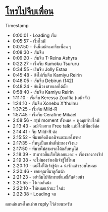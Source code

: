 # [โทรไปจีบเพื่อน](https://www.youtube.com/watch?v=eZjh8E68Kdc)

Timestamp

- 0:00:01 - Loading เริ่ม
- 0:05:57 - เริ่มไลฟ์
- 0:07:50 - วันนี้เอมิจะมาจีบเพื่อน ๆ
- 0:08:30 - เริ่มจีบ
- 0:09:20 - เริ่มจีบ T-Reina Ashyra
- 0:22:27 - เริ่มจีบ Kumoku Tsururu
- 0:34:55 - เริ่มจีบ Jolly Estaa
- 0:45:48 - ยังไม่เริ่มจีบ Kamiyu Reirin
- 0:48:05 - เริ่มจีบ Debirun (142)
- 0:48:24 - อันนี้วางสายเลยได้มั้ย
- 0:58:40 - เริ่มจีบ Kamiyu Reirin
- 1:11:10 - เริ่มจีบ Keressa Zoulfia (เอมิจจัง)
- 1:24:10 - เริ่มจีบ Xonebu X'thulnu
- 1:37:25 - เริ่มจีบ Mild-R
- 1:57:45 - เริ่มจีบ Cerafine Mikael
- 2:08:56 - สรุป moment ทั้งหมด + พูดคุยท้ายไลฟ์
- 2:13:43 - เอมิจังอยาก Free talk แต่มีไลฟ์พี่แอชี่ต่อ
- 2:14:41 - จีบ Mild-R ต่อ
- 2:15:52 - พี่มายคิดถึงเอมิจนละเมอโทรหา
- 2:17:35 - ที่หนูเป็นแฟนพี่น่ะของจริงนะ
- 2:17:50 - พี่มายไม่สามารถโต้กลับหนูได้
- 2:18:39 - สามารถขึ้นเรือได้เลยนะคะ + เรื่องของการชิป
- 2:19:38 - จะไม่มองว่าเอมิเจ้าชู้ใช่ไหม
- 2:20:10 - เอมิไม่ได้เจ้าชู้น้า + น่ารักแล้วชอบไหมคะ
- 2:20:46 - ขอบคุณที่มาดูกันน้า
- 2:21:23 - อย่าลืมไปทักทายพี่แอชี่กันด้วยน้า
- 2:21:55 - ไว้เจอกันน้า
- 2:22:10 - ให้หมดแล้วนะ ใจน่ะ
- 2:22:38 - Loading จบ

ตกหล่นตรงไหนช่วย reply ไว้ด้วยนะครับ
